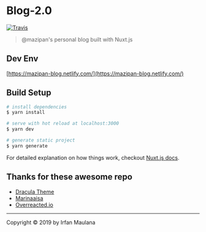 # Blog-2.0

[![Travis](https://img.shields.io/travis/mazipan/blog-2.0.svg)](https://travis-ci.org/mazipan/blog-2.0)

> @mazipan's personal blog built with Nuxt.js

## Dev Env

[https://mazipan-blog.netlify.com/](https://mazipan-blog.netlify.com/)

## Build Setup

``` bash
# install dependencies
$ yarn install

# serve with hot reload at localhost:3000
$ yarn dev

# generate static project
$ yarn generate
```

For detailed explanation on how things work, checkout [Nuxt.js docs](https://nuxtjs.org).

## Thanks for these awesome repo

+ [Dracula Theme](https://github.com/dracula/dracula-theme)
+ [Marinaaisa](https://github.com/marinaaisa/marinaaisa-website-2018)
+ [Overreacted.io](https://overreacted.io/)

------

Copyright © 2019 by Irfan Maulana

